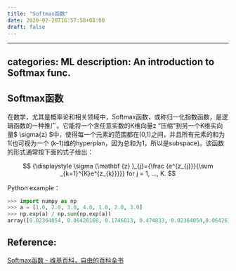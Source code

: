 ```yaml
---
title: "Softmax函数"
date: 2020-02-20T16:57:58+08:00
draft: false
---
```


---
categories: ML
description: An introduction to Softmax func.
---


Softmax函数
---
在数学，尤其是概率论和相关领域中，Softmax函数，或称归一化指数函数，是逻辑函数的一种推广。它能将一个含任意实数的K维向量z “压缩”到另一个K维实向量$ \sigma{z} $中，使得每一个元素的范围都在(0,1)之间，并且所有元素的和为1(也可视为一个 (k-1)维的hyperplan，因为总和为1，所以是subspace)。该函数的形式通常按下面的式子给出：

$$ {\displaystyle \sigma (\mathbf {z} )_{j}={\frac {e^{z_{j}}}{\sum _{k=1}^{K}e^{z_{k}}}}}    for j = 1, …, K. $$

Python example：
```python
>>> import numpy as np
>>> a = [1.0, 2.0, 3.0, 4.0, 1.0, 2.0, 3.0]
>>> np.exp(a) / np.sum(np.exp(a)) 
array([0.02364054, 0.06426166, 0.1746813, 0.474833, 0.02364054,0.06426166, 0.1746813])
```

Reference:
---
[Softmax函数 - 维基百科，自由的百科全书](https://zh.wikipedia.org/wiki/Softmax%E5%87%BD%E6%95%B0)
